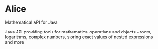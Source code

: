 # Alice
Mathematical API for Java

Java API providing tools for mathematical operations and objects - roots, logarithms, complex numbers, storing exact values of nested expressions and more
